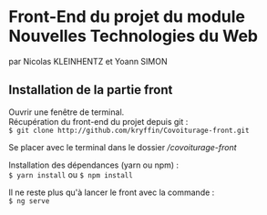 # Front-End du projet du module Nouvelles Technologies du Web

par Nicolas KLEINHENTZ et Yoann SIMON

## Installation de la partie front

Ouvrir une fenêtre de terminal.  
Récupération du front-end du projet depuis git :  
`$ git clone http://github.com/kryffin/Covoiturage-front.git`

Se placer avec le terminal dans le dossier */covoiturage-front*

Installation des dépendances (yarn ou npm) :  
`$ yarn install` ou `$ npm install`

Il ne reste plus qu'à lancer le front avec la commande :  
`$ ng serve`
